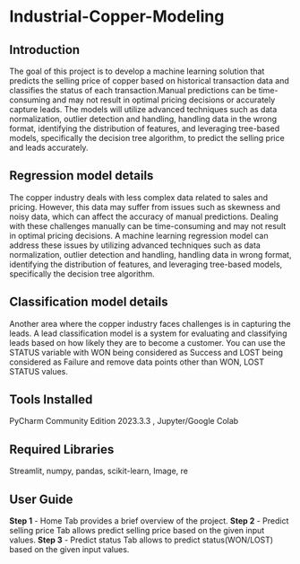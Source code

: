 # Industrial-Copper-Modeling

## Introduction
The goal of this project is to develop a machine learning solution that predicts the selling price of copper based on historical transaction data and classifies the status of each transaction.Manual predictions can be time-consuming and may not result in optimal pricing decisions or accurately capture leads. The models will utilize advanced techniques such as data normalization, outlier detection and handling, handling data in the wrong format, identifying the distribution of features, and leveraging tree-based models, specifically the decision tree algorithm, to predict the selling price and leads accurately.

## Regression model details
The copper industry deals with less complex data related to sales and pricing. However, this data may suffer from issues such as skewness and noisy data, which can affect the accuracy of manual predictions. Dealing with these challenges manually can be time-consuming and may not result in optimal pricing decisions. A machine learning regression model can address these issues by utilizing advanced techniques such as data normalization, outlier detection and handling, handling data in wrong format, identifying the distribution of features, and leveraging tree-based models, specifically the decision tree algorithm.

## Classification model details
Another area where the copper industry faces challenges is in capturing the leads. A lead classification model is a system for evaluating and classifying leads based on how likely they are to become a customer. You can use the STATUS variable with WON being considered as Success and LOST being considered as Failure and remove data points other than WON, LOST STATUS values.

## Tools Installed  
PyCharm Community Edition 2023.3.3 , Jupyter/Google Colab
## Required Libraries 
Streamlit, numpy, pandas, scikit-learn, Image, re

## User Guide 

**Step 1** - Home Tab provides a brief overview of the project. 
**Step 2** - Predict selling price Tab allows predict selling price based on the given input values.
**Step 3** - Predict status Tab allows to predict status(WON/LOST) based on the given input values.
